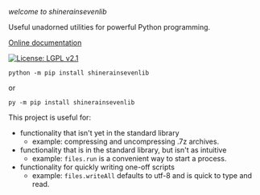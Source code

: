 
*welcome to shinerainsevenlib*

Useful unadorned utilities for powerful Python programming.

[Online documentation](https://moltenform.github.io/shinerainsevenlib/)

[![License: LGPL v2.1](https://img.shields.io/badge/License-LGPL_v2.1-blue.svg)](https://www.gnu.org/licenses/old-licenses/lgpl-2.1.html)

`python -m pip install shinerainsevenlib`

or

`py -m pip install shinerainsevenlib`


This project is useful for:

* functionality that isn't yet in the standard library
   * example: compressing and uncompressing .7z archives.
* functionality that is in the standard library, but isn't as intuitive
   * example: `files.run` is a convenient way to start a process.
* functionality for quickly writing one-off scripts
   * example: `files.writeAll` defaults to utf-8 and is quick to type and read.

